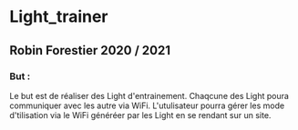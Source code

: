 # Light_trainer
## Robin Forestier 2020 / 2021

### But :
Le but est de réaliser des Light d'entrainement.
Chaqcune des Light poura communiquer avec les autre via WiFi. 
L'utulisateur pourra gérer les mode d'tilisation via le WiFi généréer par les Light en se rendant sur un site.
